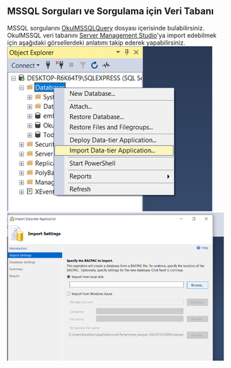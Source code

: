 ## MSSQL Sorguları ve Sorgulama için Veri Tabanı
MSSQL sorgularını [OkulMSSQLQuery](https://github.com/AtakanTurgut/OkulMSSQL/blob/main/OkulMSSQLQuery.sql) dosyası içerisinde bulabilirsiniz.     <br />
OkulMSSQL veri tabanını [Server Management Studio](https://learn.microsoft.com/en-us/sql/ssms/download-sql-server-management-studio-ssms?view=sql-server-ver16)'ya import edebilmek için aşağıdaki görsellerdeki anlatımı takip ederek yapabilirsiniz.
<br />
![](/pictures/ImportDB1.png)
![](/pictures/ImportDB2.png)

